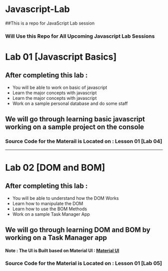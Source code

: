 # Javascript-Lab
##This is a repo for JavaScript Lab session 
### Will Use this Repo for All Upcoming Javascript Lab Sessions

# Lab 01 [Javascript Basics]

## After completing this lab : 
* You will be able to work on basic of javascript
* Learn the major concepts with javascript 
* Learn the major concepts with javascript 
* Work on a sample personal database and do some staff 
## We will go through learning basic javascript working on a sample project on the console 

### Source Code for the Materail is Located on  : Lesson 01 [Lab 04]

---

# Lab 02 [DOM and BOM]

## After completing this lab : 
* You will be able to understand how the DOM Works 
* Learn how to manipulate the DOM 
* Learn how to use the BOM Methods 
* Work on a sample Task Manager App 
## We will go through learning DOM and BOM by  working on a Task Manager app 

#### Note : The UI is Built based on Material UI :  [Material UI](https://materializecss.com/)

### Source Code for the Material is Located on  : Lesson 01 [Lab 05]
